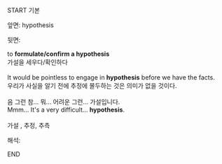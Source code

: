 START
기본

앞면:
hypothesis


뒷면:
<div>to <b>formulate/confirm a hypothesis</b> </div><div>가설을 세우다/확인하다</div><div><br></div><div><div>It would be pointless to engage in <b>hypothesis</b> before we have the facts. </div><div>우리가 사실을 알기 전에 추정에 몰두하는 것은 의미가 없을 것이다.</div></div><div><br></div><div><div><div>음 그런 참... 뭐... 어려운 그런... 가설입니다.</div></div><div><div>Mmm... It's a very difficult... <strong>hypothesis</strong>.</div></div></div><div><br></div><div>가설 , 추정, 추측</div>


해석:

END